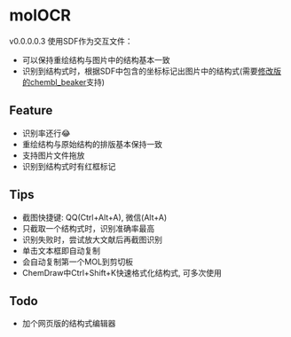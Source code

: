 # molOCR

v0.0.0.0.3
使用SDF作为交互文件：
+ 可以保持重绘结构与图片中的结构基本一致
+ 识别到结构式时，根据SDF中包含的坐标标记出图片中的结构式(需要[修改版的chembl_beaker](https://github.com/def-fun/chembl_beaker/tree/v1.1)支持)

## Feature
- 识别率还行😂
- 重绘结构与原始结构的排版基本保持一致
- 支持图片文件拖放
- 识别到结构式时有红框标记

## Tips
- 截图快捷键: QQ(Ctrl+Alt+A), 微信(Alt+A)
- 只截取一个结构式时，识别准确率最高
- 识别失败时，尝试放大文献后再截图识别
- 单击文本框即自动复制
- 会自动复制第一个MOL到剪切板
- ChemDraw中Ctrl+Shift+K快速格式化结构式, 可多次使用

## Todo
- 加个网页版的结构式编辑器
